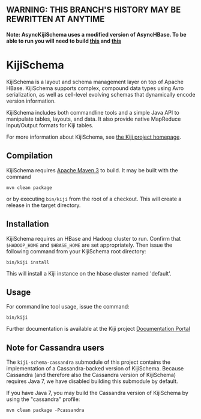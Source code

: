 ## WARNING: THIS BRANCH'S HISTORY MAY BE REWRITTEN AT ANYTIME
#### Note: AsyncKijiSchema uses a modified version of AsyncHBase. To be able to run you will need to build [this](https://github.com/OpenTSDB/asynchbase/pull/79) and [this](https://github.com/OpenTSDB/asynchbase/pull/89)

KijiSchema
==========

KijiSchema is a layout and schema management layer on top of Apache
HBase. KijiSchema supports complex, compound data types using Avro
serialization, as well as cell-level evolving schemas that dynamically
encode version information.

KijiSchema includes both commandline tools and a simple Java API to
manipulate tables, layouts, and data. It also provide native MapReduce
Input/Output formats for Kiji tables.

For more information about KijiSchema, see
[the Kiji project homepage](http://www.kiji.org).

Compilation
-----------

KijiSchema requires [Apache Maven 3](http://maven.apache.org/download.html) to build. It
may be built with the command

    mvn clean package

or by executing `bin/kiji` from the root of a checkout. This will create a release in the
target directory.

Installation
------------

KijiSchema requires an HBase and Hadoop cluster to run. Confirm that `$HADOOP_HOME` and
`$HBASE_HOME` are set appropriately. Then issue the following command from your KijiSchema
root directory:

    bin/kiji install

This will install a Kiji instance on the hbase cluster named 'default'.

Usage
-----

For commandline tool usage, issue the command:

    bin/kiji

Further documentation is available at the Kiji project
[Documentation Portal](http://docs.kiji.org)

Note for Cassandra users
------------------------

The `kiji-schema-cassandra` submodule of this project contains the implementation of a
Cassandra-backed version of KijiSchema.  Because Cassandra (and therefore also the Cassandra version
of KijiSchema) requires Java 7, we have disabled building this submodule by default.

If you have Java 7, you may build the Cassandra version of KijiSchema by using the "cassandra"
profile:

    mvn clean package -Pcassandra
